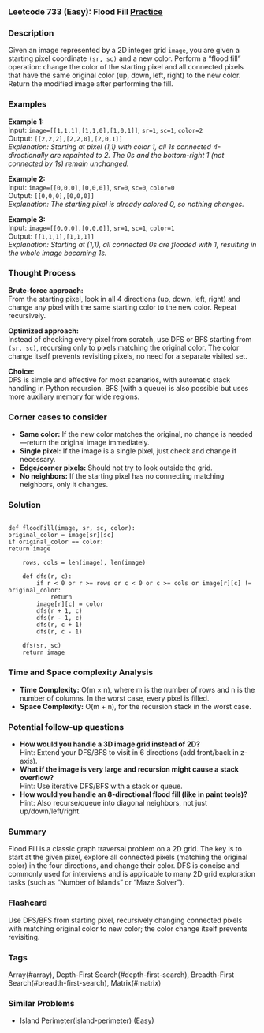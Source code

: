 ### Leetcode 733 (Easy): Flood Fill [Practice](https://leetcode.com/problems/flood-fill)

### Description

Given an image represented by a 2D integer grid `image`, you are given a starting pixel coordinate `(sr, sc)` and a new color. Perform a “flood fill” operation: change the color of the starting pixel and all connected pixels that have the same original color (up, down, left, right) to the new color. Return the modified image after performing the fill.

### Examples

**Example 1:**  
Input: `image=[[1,1,1],[1,1,0],[1,0,1]]`, `sr=1`, `sc=1`, `color=2`  
Output: `[[2,2,2],[2,2,0],[2,0,1]]`  
*Explanation: Starting at pixel (1,1) with color 1, all 1s connected 4-directionally are repainted to 2. The 0s and the bottom-right 1 (not connected by 1s) remain unchanged.*

**Example 2:**  
Input: `image=[[0,0,0],[0,0,0]]`, `sr=0`, `sc=0`, `color=0`  
Output: `[[0,0,0],[0,0,0]]`  
*Explanation: The starting pixel is already colored 0, so nothing changes.*

**Example 3:**  
Input: `image=[[0,0,0],[0,0,0]]`, `sr=1`, `sc=1`, `color=1`  
Output: `[[1,1,1],[1,1,1]]`  
*Explanation: Starting at (1,1), all connected 0s are flooded with 1, resulting in the whole image becoming 1s.*

### Thought Process

**Brute-force approach:**  
From the starting pixel, look in all 4 directions (up, down, left, right) and change any pixel with the same starting color to the new color. Repeat recursively.

**Optimized approach:**  
Instead of checking every pixel from scratch, use DFS or BFS starting from `(sr, sc)`, recursing only to pixels matching the original color. The color change itself prevents revisiting pixels, no need for a separate visited set.

**Choice:**  
DFS is simple and effective for most scenarios, with automatic stack handling in Python recursion. BFS (with a queue) is also possible but uses more auxiliary memory for wide regions.

### Corner cases to consider

- **Same color:** If the new color matches the original, no change is needed—return the original image immediately.
- **Single pixel:** If the image is a single pixel, just check and change if necessary.
- **Edge/corner pixels:** Should not try to look outside the grid.
- **No neighbors:** If the starting pixel has no connecting matching neighbors, only it changes.

### Solution

```

def floodFill(image, sr, sc, color):
original_color = image[sr][sc]
if original_color == color:
return image

    rows, cols = len(image), len(image)
    
    def dfs(r, c):
        if r < 0 or r >= rows or c < 0 or c >= cols or image[r][c] != original_color:
            return
        image[r][c] = color
        dfs(r + 1, c)
        dfs(r - 1, c)
        dfs(r, c + 1)
        dfs(r, c - 1)
    
    dfs(sr, sc)
    return image
```

### Time and Space complexity Analysis

- **Time Complexity:** O(m × n), where m is the number of rows and n is the number of columns. In the worst case, every pixel is filled.
- **Space Complexity:** O(m + n), for the recursion stack in the worst case.

### Potential follow-up questions

- **How would you handle a 3D image grid instead of 2D?**  
  Hint: Extend your DFS/BFS to visit in 6 directions (add front/back in z-axis).
- **What if the image is very large and recursion might cause a stack overflow?**  
  Hint: Use iterative DFS/BFS with a stack or queue.
- **How would you handle an 8-directional flood fill (like in paint tools)?**  
  Hint: Also recurse/queue into diagonal neighbors, not just up/down/left/right.

### Summary

Flood Fill is a classic graph traversal problem on a 2D grid. The key is to start at the given pixel, explore all connected pixels (matching the original color) in the four directions, and change their color. DFS is concise and commonly used for interviews and is applicable to many 2D grid exploration tasks (such as “Number of Islands” or “Maze Solver”).


### Flashcard
Use DFS/BFS from starting pixel, recursively changing connected pixels with matching original color to new color; the color change itself prevents revisiting.

### Tags
Array(#array), Depth-First Search(#depth-first-search), Breadth-First Search(#breadth-first-search), Matrix(#matrix)

### Similar Problems
- Island Perimeter(island-perimeter) (Easy)